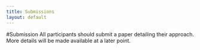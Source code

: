 ```yaml
---
title: Submissions
layout: default
---
```

#Submission
All participants should submit a paper detailing their approach. More details will be made available at a later point.


